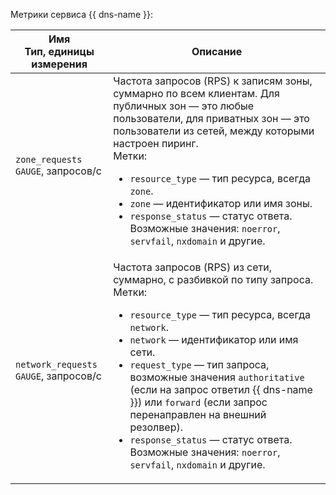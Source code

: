 Метрики сервиса {{ dns-name }}:

| Имя<br>Тип, единицы измерения | Описание |
| --- | --- |
`zone_requests`<br/>`GAUGE`, запросов/с | Частота запросов (RPS) к записям зоны, суммарно по всем клиентам. Для публичных зон — это любые пользователи, для приватных зон — это пользователи из сетей, между которыми настроен пиринг.<br/>Метки: <ul><li>`resource_type` — тип ресурса, всегда `zone`.</li><li>`zone` — идентификатор или имя зоны.</li><li>`response_status` — статус ответа. Возможные значения: `noerror`, `servfail`, `nxdomain` и другие.</li></ul>
`network_requests`<br/>`GAUGE`, запросов/с | Частота запросов (RPS) из сети, суммарно, с разбивкой по типу запроса.<br/>Метки: <ul><li>`resource_type` — тип ресурса, всегда `network`.</li><li>`network` — идентификатор или имя сети.</li><li>`request_type` — тип запроса, возможные значения `authoritative` (если на запрос ответил {{ dns-name }}) или `forward` (если запрос перенаправлен на внешний резолвер).<li>`response_status` — статус ответа. Возможные значения: `noerror`, `servfail`, `nxdomain` и другие.</li></ul>
